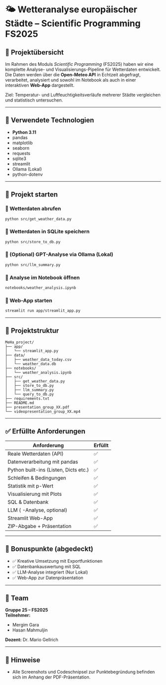 # 🌤️ Wetteranalyse europäischer Städte – Scientific Programming FS2025

## 📌 Projektübersicht

Im Rahmen des Moduls *Scientific Programming* (FS2025) haben wir eine komplette Analyse- und Visualisierungs-Pipeline für Wetterdaten entwickelt.  
Die Daten werden über die **Open-Meteo API** in Echtzeit abgefragt, verarbeitet, analysiert und sowohl im Notebook als auch in einer interaktiven **Web-App** dargestellt.

Ziel: Temperatur- und Luftfeuchtigkeitsverläufe mehrerer Städte vergleichen und statistisch untersuchen.

---

## 🧪 Verwendete Technologien

- **Python 3.11**
- pandas
- matplotlib
- seaborn
- requests
- sqlite3
- streamlit
- Ollama (Lokal)
- python-dotenv

---

## 🚀 Projekt starten

### 🔹 Wetterdaten abrufen
```bash
python src/get_weather_data.py
```

### 🔹 Wetterdaten in SQLite speichern
```bash
python src/store_to_db.py
```

### 🔹 (Optional) GPT-Analyse via Ollama (Lokal)
```bash
python src/llm_summary.py
```

### 🔹 Analyse im Notebook öffnen
```bash
notebooks/weather_analysis.ipynb
```

### 🔹 Web-App starten
```bash
streamlit run app/streamlit_app.py
```

---

## 📁 Projektstruktur

```
MeHa_project/
├── app/
│   └── streamlit_app.py
├── data/
│   ├── weather_data_today.csv
│   └── weather_data.db
├── notebooks/
│   └── weather_analysis.ipynb
├── src/
│   ├── get_weather_data.py
│   ├── store_to_db.py
│   ├── llm_summary.py
│   └── query_to_db.py
├── requirements.txt
├── README.md
├── presentation_group_XX.pdf
└── videopresentation_group_XX.mp4
```

---

## ✅ Erfüllte Anforderungen

| Anforderung                            | Erfüllt |
|----------------------------------------|---------|
| Reale Wetterdaten (API)                | ✅ |
| Datenverarbeitung mit pandas           | ✅ |
| Python built-ins (Listen, Dicts etc.)  | ✅ |
| Schleifen & Bedingungen                | ✅ |
| Statistik mit p-Wert                   | ✅ |
| Visualisierung mit Plots               | ✅ |
| SQL & Datenbank                        | ✅ |
| LLM (   -Analyse, optional)            | ✅ |
| Streamlit Web-App                      | ✅ |
| ZIP-Abgabe + Präsentation              | ✅ |

---

## 🎁 Bonuspunkte (abgedeckt)

- ✅ Kreative Umsetzung mit Exportfunktionen
- ✅ Datenbankauswertung mit SQL
- ✅ LLM-Analyse integriert (Nur Lokal)
- ✅ Web-App zur Datenpräsentation

---

## 👥 Team

**Gruppe 25 – FS2025**  
**Teilnehmer:**
- Mergim Gara  
- Hasan Mahmuljin  

**Dozent:** Dr. Mario Gellrich

---

## 📝 Hinweise

- Alle Screenshots und Codeschnipsel zur Punktebegründung befinden sich im Anhang der PDF-Präsentation.

